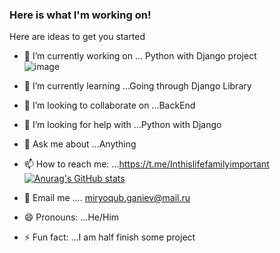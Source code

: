 ### Here is what I'm working on!                                                                                                                                            
Here are ideas to get you started 

- 🔭 I’m currently working on ... Python with Django project                     
![image](https://user-images.githubusercontent.com/65726839/162174110-76736469-e2f7-4d7f-9f50-b29821ef09e6.png)   

- 🌱 I’m currently learning ...Going through Django Library
- 👯 I’m looking to collaborate on ...BackEnd                                          
- 🤔 I’m looking for help with ...Python with Django
- 💬 Ask me about ...Anything
- 📫 How to reach me: ...https://t.me/Inthislifefamilyimportant         [![Anurag's GitHub stats](https://github-readme-stats.vercel.app/api?username=Miryokub)](https://github.com/Miryokub/github-readme-stats)
- 📧 Email me .... miryoqub.ganiev@mail.ru            
- 😄 Pronouns: ...He/Him
- ⚡ Fun fact: ...I am half finish some project     




  
   



